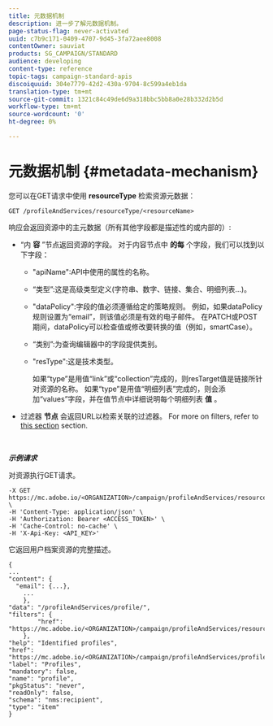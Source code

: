 ```yaml
---
title: 元数据机制
description: 进一步了解元数据机制。
page-status-flag: never-activated
uuid: c7b9c171-0409-4707-9d45-3fa72aee8008
contentOwner: sauviat
products: SG_CAMPAIGN/STANDARD
audience: developing
content-type: reference
topic-tags: campaign-standard-apis
discoiquuid: 304e7779-42d2-430a-9704-8c599a4eb1da
translation-type: tm+mt
source-git-commit: 1321c84c49de6d9a318bbc5bb8a0e28b332d2b5d
workflow-type: tm+mt
source-wordcount: '0'
ht-degree: 0%

---
```



# 元数据机制 {#metadata-mechanism}

您可以在GET请求中使用 **resourceType** 检索资源元数据：

`GET /profileAndServices/resourceType/<resourceName>`

响应会返回资源中的主元数据（所有其他字段都是描述性的或内部的）:

* “内 **容** ”节点返回资源的字段。 对于内容节点中 **的每** 个字段，我们可以找到以下字段：

   * &quot;apiName&quot;:API中使用的属性的名称。
   * “类型”:这是高级类型定义(字符串、数字、链接、集合、明细列表...)。
   * &quot;dataPolicy&quot;:字段的值必须遵循给定的策略规则。 例如，如果dataPolicy规则设置为“email”，则该值必须是有效的电子邮件。 在PATCH或POST期间，dataPolicy可以检查值或修改要转换的值（例如，smartCase）。
   * “类别”:为查询编辑器中的字段提供类别。
   * &quot;resType&quot;:这是技术类型。

      如果“type”是用值“link”或“collection”完成的，则resTarget值是链接所针对资源的名称。
如果“type”是用值“明细列表”完成的，则会添加“values”字段，并在值节点中详细说明每个明细列表 **值** 。

* 过滤器 **节点** 会返回URL以检索关联的过滤器。 For more on filters, refer to [this section](../../api/using/filtering.md) section.

<!-- créer une section au même niveau sur les liens -->
<!-- dans l'exemple: birthdate, email +  mettre 2 liens : un de type 1-1 , 1-N
si on prend l'exemple de l'org unit, on aura un bon exemple lien -->
<!-- plus reparler du node Data -->

<br/>

***示例请求***

对资源执行GET请求。

```
-X GET https://mc.adobe.io/<ORGANIZATION>/campaign/profileAndServices/resourceType/profile \
-H 'Content-Type: application/json' \
-H 'Authorization: Bearer <ACCESS_TOKEN>' \
-H 'Cache-Control: no-cache' \
-H 'X-Api-Key: <API_KEY>'
```

它返回用户档案资源的完整描述。

```
{
...
"content": {
  "email": {...},
    ...
    },
"data": "/profileAndServices/profile/",
"filters": {
        "href": "https://mc.adobe.io/<ORGANIZATION>/campaign/profileAndServices/resourceType/<PKEY>"
    },
"help": "Identified profiles",
"href": "https://mc.adobe.io/<ORGANIZATION>/campaign/profileAndServices/profile/metadata",
"label": "Profiles",
"mandatory": false,
"name": "profile",
"pkgStatus": "never",
"readOnly": false,
"schema": "nms:recipient",
"type": "item"
}
```

